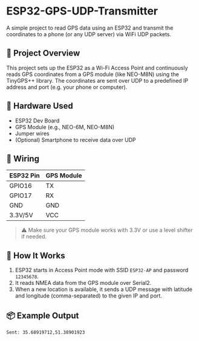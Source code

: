 # ESP32-GPS-UDP-Transmitter

A simple project to read GPS data using an ESP32 and transmit the coordinates to a phone (or any UDP server) via WiFi UDP packets.

## 📡 Project Overview

This project sets up the ESP32 as a Wi-Fi Access Point and continuously reads GPS coordinates from a GPS module (like NEO-M8N) using the TinyGPS++ library. The coordinates are sent over UDP to a predefined IP address and port (e.g. your phone or computer).

## 🔧 Hardware Used

- ESP32 Dev Board  
- GPS Module (e.g., NEO-6M, NEO-M8N)  
- Jumper wires  
- (Optional) Smartphone to receive data over UDP

## 🔌 Wiring

| ESP32 Pin | GPS Module |
|-----------|------------|
| GPIO16    | TX         |
| GPIO17    | RX         |
| GND       | GND        |
| 3.3V/5V   | VCC        |

> ⚠️ Make sure your GPS module works with 3.3V or use a level shifter if needed.

## 📲 How It Works

1. ESP32 starts in Access Point mode with SSID `ESP32-AP` and password `12345678`.
2. It reads NMEA data from the GPS module over Serial2.
3. When a new location is available, it sends a UDP message with latitude and longitude (comma-separated) to the given IP and port.

## 📦 Example Output

```text
Sent: 35.68919712,51.38901923
